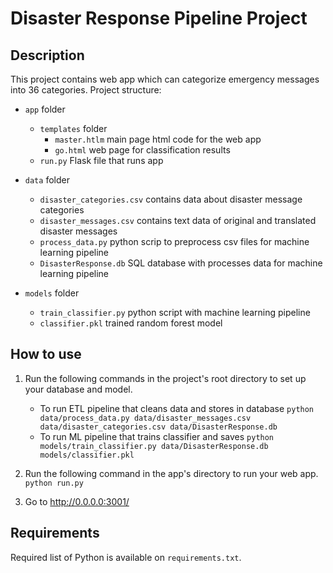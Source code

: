 # Disaster Response Pipeline Project

## Description

This project contains web app which can categorize emergency messages into 36 categories. Project structure:

* `app` folder

    * `templates` folder
        * `master.htlm` main page html code for the web app
        * `go.html` web page for classification results
    * `run.py` Flask file that runs app
    
* `data` folder

    * `disaster_categories.csv` contains data about disaster message categories
    * `disaster_messages.csv` contains text data of original and translated disaster messages
    * `process_data.py` python scrip to preprocess csv files for machine learning pipeline
    * `DisasterResponse.db` SQL database with processes data for machine learning pipeline
    
* `models` folder

    * `train_classifier.py` python script with machine learning pipeline
    * `classifier.pkl` trained random forest model
        

## How to use

1. Run the following commands in the project's root directory to set up your database and model.

    - To run ETL pipeline that cleans data and stores in database
        `python data/process_data.py data/disaster_messages.csv data/disaster_categories.csv data/DisasterResponse.db`
    - To run ML pipeline that trains classifier and saves
        `python models/train_classifier.py data/DisasterResponse.db models/classifier.pkl`

2. Run the following command in the app's directory to run your web app.
    `python run.py`

3. Go to http://0.0.0.0:3001/

## Requirements

Required list of Python is available on `requirements.txt`.
